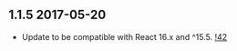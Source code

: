 ## 1.1.5 2017-05-20

- Update to be compatible with React 16.x and ^15.5. [!42](https://github.com/react-component/color-picker/pull/42)
